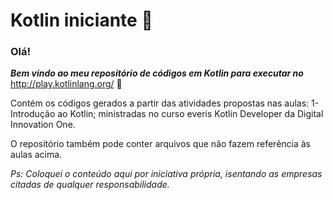 # Kotlin iniciante :elephant:

### **Olá!**

**_Bem vindo ao meu repositório de códigos em Kotlin para executar no_** http://play.kotlinlang.org/ 🙂

Contém os códigos gerados a partir das atividades propostas nas aulas: 1- Introdução ao Kotlin; ministradas no curso everis Kotlin Developer da Digital Innovation One.

O repositório também pode conter arquivos que não fazem referência às aulas acima.

_Ps: Coloquei o conteúdo aqui por iniciativa própria, isentando as empresas citadas de qualquer responsabilidade._